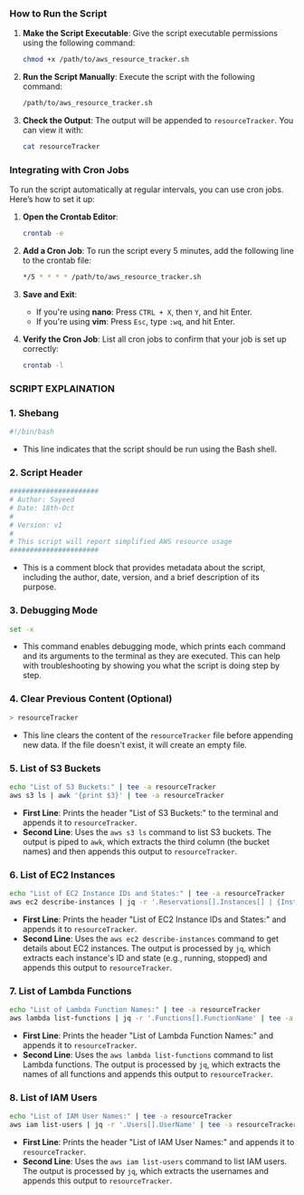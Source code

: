 
### How to Run the Script
1. **Make the Script Executable**: Give the script executable permissions using the following command:
   ```bash
   chmod +x /path/to/aws_resource_tracker.sh
   ```

2. **Run the Script Manually**: Execute the script with the following command:
   ```bash
   /path/to/aws_resource_tracker.sh
   ```

3. **Check the Output**: The output will be appended to `resourceTracker`. You can view it with:
   ```bash
   cat resourceTracker
   ```

### Integrating with Cron Jobs
To run the script automatically at regular intervals, you can use cron jobs. Here’s how to set it up:

1. **Open the Crontab Editor**:
   ```bash
   crontab -e
   ```

2. **Add a Cron Job**: To run the script every 5 minutes, add the following line to the crontab file:
   ```bash
   */5 * * * * /path/to/aws_resource_tracker.sh
   ```

3. **Save and Exit**:
   - If you're using **nano**: Press `CTRL + X`, then `Y`, and hit Enter.
   - If you're using **vim**: Press `Esc`, type `:wq`, and hit Enter.

4. **Verify the Cron Job**: List all cron jobs to confirm that your job is set up correctly:
   ```bash
   crontab -l
   ```




### SCRIPT EXPLAINATION

### 1. Shebang
```bash
#!/bin/bash
```
- This line indicates that the script should be run using the Bash shell.

### 2. Script Header
```bash
######################
# Author: Sayeed
# Date: 18th-Oct
#
# Version: v1
#
# This script will report simplified AWS resource usage
######################
```
- This is a comment block that provides metadata about the script, including the author, date, version, and a brief description of its purpose.

### 3. Debugging Mode
```bash
set -x
```
- This command enables debugging mode, which prints each command and its arguments to the terminal as they are executed. This can help with troubleshooting by showing you what the script is doing step by step.

### 4. Clear Previous Content (Optional)
```bash
> resourceTracker
```
- This line clears the content of the `resourceTracker` file before appending new data. If the file doesn't exist, it will create an empty file.

### 5. List of S3 Buckets
```bash
echo "List of S3 Buckets:" | tee -a resourceTracker
aws s3 ls | awk '{print $3}' | tee -a resourceTracker
```
- **First Line**: Prints the header "List of S3 Buckets:" to the terminal and appends it to `resourceTracker`.
- **Second Line**: Uses the `aws s3 ls` command to list S3 buckets. The output is piped to `awk`, which extracts the third column (the bucket names) and then appends this output to `resourceTracker`.

### 6. List of EC2 Instances
```bash
echo "List of EC2 Instance IDs and States:" | tee -a resourceTracker
aws ec2 describe-instances | jq -r '.Reservations[].Instances[] | {InstanceId, State: .State.Name}' | tee -a resourceTracker
```
- **First Line**: Prints the header "List of EC2 Instance IDs and States:" and appends it to `resourceTracker`.
- **Second Line**: Uses the `aws ec2 describe-instances` command to get details about EC2 instances. The output is processed by `jq`, which extracts each instance's ID and state (e.g., running, stopped) and appends this output to `resourceTracker`.

### 7. List of Lambda Functions
```bash
echo "List of Lambda Function Names:" | tee -a resourceTracker
aws lambda list-functions | jq -r '.Functions[].FunctionName' | tee -a resourceTracker
```
- **First Line**: Prints the header "List of Lambda Function Names:" and appends it to `resourceTracker`.
- **Second Line**: Uses the `aws lambda list-functions` command to list Lambda functions. The output is processed by `jq`, which extracts the names of all functions and appends this output to `resourceTracker`.

### 8. List of IAM Users
```bash
echo "List of IAM User Names:" | tee -a resourceTracker
aws iam list-users | jq -r '.Users[].UserName' | tee -a resourceTracker
```
- **First Line**: Prints the header "List of IAM User Names:" and appends it to `resourceTracker`.
- **Second Line**: Uses the `aws iam list-users` command to list IAM users. The output is processed by `jq`, which extracts the usernames and appends this output to `resourceTracker`.

